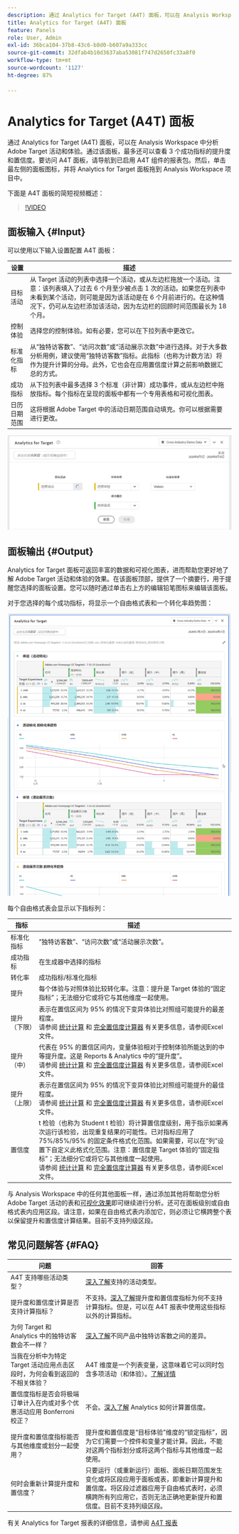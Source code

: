```yaml
---
description: 通过 Analytics for Target (A4T) 面板，可以在 Analysis Workspace 中分析 Adobe Target 活动和体验。
title: Analytics for Target (A4T) 面板
feature: Panels
role: User, Admin
exl-id: 36bca104-37b8-43c6-b8d0-b607a9a333cc
source-git-commit: 32dfab4b10d3637aba53081f747d2650fc33a8f0
workflow-type: tm+mt
source-wordcount: '1127'
ht-degree: 87%

---
```


# Analytics for Target (A4T) 面板

通过 Analytics for Target (A4T) 面板，可以在 Analysis Workspace 中分析 Adobe Target 活动和体验。通过该面板，最多还可以查看 3 个成功指标的提升度和置信度。要访问 A4T 面板，请导航到已启用 A4T 组件的报表包。然后，单击最左侧的面板图标，并将 Analytics for Target 面板拖到 Analysis Workspace 项目中。

下面是 A4T 面板的简短视频概述：

>[!VIDEO](https://video.tv.adobe.com/v/37247/?quality=12)

## 面板输入 {#Input}

可以使用以下输入设置配置 A4T 面板：

| 设置 | 描述 |
|---|---|
| 目标活动 | 从 Target 活动的列表中选择一个活动，或从左边栏拖放一个活动。注意：该列表填入了过去 6 个月至少被点击 1 次的活动。如果您在列表中未看到某个活动，则可能是因为该活动是在 6 个月前进行的。在这种情况下，仍可从左边栏添加该活动，因为左边栏的回顾时间范围最长为 18 个月。 |
| 控制体验 | 选择您的控制体验。如有必要，您可以在下拉列表中更改它。 |
| 标准化指标 | 从“独特访客数”、“访问次数”或“活动展示次数”中进行选择。对于大多数分析用例，建议使用“独特访客数”指标。此指标（也称为计数方法）将作为提升计算的分母。此外，它也会在应用置信度计算之前影响数据汇总的方式。 |
| 成功指标 | 从下拉列表中最多选择 3 个标准（非计算）成功事件，或从左边栏中拖放指标。每个指标在呈现的面板中都有一个专用表格和可视化图表。 |
| 日历日期范围 | 这将根据 Adobe Target 中的活动日期范围自动填充。你可以根据需要进行更改。 |

![面板生成器](assets/a4t-panel-builder2.png)

## 面板输出 {#Output}

Analytics for Target 面板可返回丰富的数据和可视化图表，进而帮助您更好地了解 Adobe Target 活动和体验的效果。在该面板顶部，提供了一个摘要行，用于提醒您选择的面板设置。您可以随时通过单击右上方的编辑铅笔图标来编辑该面板。

对于您选择的每个成功指标，将显示一个自由格式表和一个转化率趋势图：

![已呈现](assets/a4t-rendered.png)

每个自由格式表会显示以下指标列：

| 指标 | 描述 |
|---|---|
| 标准化指标 | “独特访客数”、“访问次数”或“活动展示次数”。 |
| 成功指标 | 在生成器中选择的指标 |
| 转化率 | 成功指标/标准化指标 |
| 提升 | 每个体验与对照体验比较转化率。注意：提升是 Target 体验的“固定指标”；无法细分它或将它与其他维度一起使用。 |
| 提升（下限） | 表示在置信区间为 95% 的情况下变异体验比对照组可能提升的最差程度。<br>请参阅 [统计计算](https://experienceleague.adobe.com/docs/target/using/reports/statistical-methodology/statistical-calculations.html?lang=en) 和 [完全置信度计算器](https://experienceleague.adobe.com/docs/target/assets/complete_confidence_calculator.xlsx?lang=en) 有关更多信息，请参阅Excel文件。 |
| 提升（中） | 代表在 95% 的置信区间内，变量体验相对于控制体验所能达到的中等提升度。这是 Reports &amp; Analytics 中的“提升度”。<br>请参阅 [统计计算](https://experienceleague.adobe.com/docs/target/using/reports/statistical-methodology/statistical-calculations.html?lang=en) 和 [完全置信度计算器](https://experienceleague.adobe.com/docs/target/assets/complete_confidence_calculator.xlsx?lang=en) 有关更多信息，请参阅Excel文件。 |
| 提升（上限） | 表示在置信区间为 95% 的情况下变异体验比对照组可能提升的最佳程度。<br>请参阅 [统计计算](https://experienceleague.adobe.com/docs/target/using/reports/statistical-methodology/statistical-calculations.html?lang=en) 和 [完全置信度计算器](https://experienceleague.adobe.com/docs/target/assets/complete_confidence_calculator.xlsx?lang=en) 有关更多信息，请参阅Excel文件。 |
| 置信度 | t 检验（也称为 Student t 检验）将计算置信度级别，用于指示如果再次运行该检验，出现重复结果的可能性。已对指标应用了 75%/85%/95% 的固定条件格式化范围。如果需要，可以在“列”设置下自定义此格式化范围。注意：置信度是 Target 体验的“固定指标”；无法细分它或将它与其他维度一起使用。<br>请参阅 [统计计算](https://experienceleague.adobe.com/docs/target/using/reports/statistical-methodology/statistical-calculations.html?lang=en) 和 [完全置信度计算器](https://experienceleague.adobe.com/docs/target/assets/complete_confidence_calculator.xlsx?lang=en) 有关更多信息，请参阅Excel文件。 |

与 Analysis Workspace 中的任何其他面板一样，通过添加其他将帮助您分析 Adobe Target 活动的表和[可视化效果](https://experienceleague.adobe.com/docs/analytics/analyze/analysis-workspace/visualizations/freeform-analysis-visualizations.html?lang=zh-Hans)即可继续进行分析。还可在面板级别或自由格式表内应用区段。请注意，如果在自由格式表内添加它，则必须让它横跨整个表以保留提升和置信度计算结果。目前不支持列级区段。

## 常见问题解答 {#FAQ}

| 问题 | 回答 |
|---|---|
| A4T 支持哪些活动类型？ | [深入了解](https://experienceleague.adobe.com/docs/target/using/integrate/a4t/a4t-faq/a4t-faq-activity-setup.html?lang=zh-Hans)支持的活动类型。 |
| 提升度和置信度计算是否支持计算指标？ | 不支持。[深入了解](https://experienceleague.adobe.com/docs/target/using/integrate/a4t/a4t-faq/a4t-faq-lift-and-confidence.html?lang=zh-Hans)提升度和置信度指标为何不支持计算指标。但是，可以在 A4T 报表中使用这些指标以外的计算指标。 |
| 为何 Target 和 Analytics 中的独特访客数会不一样？ | [深入了解](https://experienceleague.adobe.com/docs/target/using/integrate/a4t/a4t-faq/a4t-faq-viewing-reports.html?lang=zh-Hans)不同产品中独特访客数之间的差异。 |
| 当我在分析中为特定 Target 活动应用点击区段时，为何会看到返回的不相关体验？ | A4T 维度是一个列表变量，这意味着它可以同时包含多项活动（和体验）。[了解详情](https://experienceleague.adobe.com/docs/target/using/integrate/a4t/a4t-faq/a4t-faq-viewing-reports.html?lang=zh-Hans) |
| 置信度指标是否会将极端订单计入在内或对多个优惠活动应用 Bonferroni 校正？ | 不会。[深入了解](https://experienceleague.adobe.com/docs/target/using/integrate/a4t/a4t-faq/a4t-faq-lift-and-confidence.html?lang=zh-Hans) Analytics 如何计算置信度。 |
| 提升度和置信度指标能否与其他维度或划分一起使用？ | 提升度和置信度是“目标体验”维度的“锁定指标”，因为它们需要一个控件和变量才能计算。因此，不能对这两个指标划分或将这两个指标与其他维度一起使用。 |
| 何时会重新计算提升度和置信度？ | 只要运行（或重新运行）面板、面板日期范围发生变化或将区段应用于面板或表，即重新计算提升和置信度。将区段过滤器应用于自由格式表时，必须横跨所有列应用它，否则无法正确地更新提升和置信度。目前不支持列级区段。 |

有关 Analytics for Target 报表的详细信息，请参阅 [A4T 报表](https://experienceleague.adobe.com/docs/target/using/integrate/a4t/reporting.html?lang=zh-Hans)
